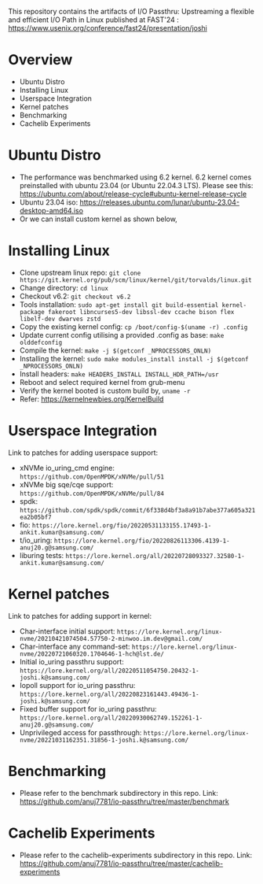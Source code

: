 This repository contains the artifacts of I/O Passthru: Upstreaming a flexible and
efficient I/O Path in Linux published at FAST'24 : https://www.usenix.org/conference/fast24/presentation/joshi

# Overview
* Ubuntu Distro
* Installing Linux
* Userspace Integration
* Kernel patches
* Benchmarking
* Cachelib Experiments

# Ubuntu Distro
* The performance was benchmarked using 6.2 kernel. 6.2 kernel comes preinstalled with ubuntu 23.04 (or Ubuntu 22.04.3 LTS). Please see this: https://ubuntu.com/about/release-cycle#ubuntu-kernel-release-cycle
* Ubuntu 23.04 iso: https://releases.ubuntu.com/lunar/ubuntu-23.04-desktop-amd64.iso
* Or we can install custom kernel as shown below,

# Installing Linux
* Clone upstream linux repo: ```git clone https://git.kernel.org/pub/scm/linux/kernel/git/torvalds/linux.git```
* Change directory: ```cd linux```
* Checkout v6.2: ```git checkout v6.2```
* Tools installation: ```sudo apt-get install git build-essential kernel-package fakeroot libncurses5-dev libssl-dev ccache bison flex libelf-dev dwarves zstd```
* Copy the existing kernel config: ```cp /boot/config-$(uname -r) .config```
* Update current config utilising a provided .config as base: ```make olddefconfig```
* Compile the kernel: ```make -j $(getconf _NPROCESSORS_ONLN)```
* Installing the kernel: ```sudo make modules_install install -j $(getconf _NPROCESSORS_ONLN)```
* Install headers:  ```make HEADERS_INSTALL INSTALL_HDR_PATH=/usr```
* Reboot and select required kernel from grub-menu
* Verify the kernel booted is custom build by, ```uname -r```
* Refer: https://kernelnewbies.org/KernelBuild

# Userspace Integration

Link to patches for adding userspace support:

* xNVMe io_uring_cmd engine: ```https://github.com/OpenMPDK/xNVMe/pull/51```
* xNVMe big sqe/cqe support: ```https://github.com/OpenMPDK/xNVMe/pull/84```
* spdk: ```https://github.com/spdk/spdk/commit/6f338d4bf3a8a91b7abe377a605a321ea2b05bf7```
* fio: ```https://lore.kernel.org/fio/20220531133155.17493-1-ankit.kumar@samsung.com/```
* t/io_uring: ```https://lore.kernel.org/fio/20220826113306.4139-1-anuj20.g@samsung.com/```
* liburing tests: ```https://lore.kernel.org/all/20220728093327.32580-1-ankit.kumar@samsung.com/```

# Kernel patches

Link to patches for adding support in kernel:

* Char-interface initial support: ```https://lore.kernel.org/linux-nvme/20210421074504.57750-2-minwoo.im.dev@gmail.com/```
* Char-interface any command-set: ```https://lore.kernel.org/linux-nvme/20220721060320.1704646-1-hch@lst.de/```
* Initial io_uring passthru support: ```https://lore.kernel.org/all/20220511054750.20432-1-joshi.k@samsung.com/```
* Iopoll support for io_uring passthru: ```https://lore.kernel.org/all/20220823161443.49436-1-joshi.k@samsung.com/```
* Fixed buffer support for io_uring passthru: ```https://lore.kernel.org/all/20220930062749.152261-1-anuj20.g@samsung.com/```
* Unprivileged access for passthrough: ```https://lore.kernel.org/linux-nvme/20221031162351.31856-1-joshi.k@samsung.com/```

# Benchmarking
* Please refer to the benchmark subdirectory in this repo.
  Link: https://github.com/anuj7781/io-passthru/tree/master/benchmark

# Cachelib Experiments
* Please refer to the cachelib-experiments subdirectory in this repo.
  Link: https://github.com/anuj7781/io-passthru/tree/master/cachelib-experiments
